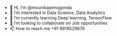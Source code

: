 - 👋 Hi, I’m @mounikapenugonda
- 👀 I’m interested in Data Science, Data Analytics
- 🌱 I’m currently learning Deep learning, TensorFlow
- 💞️ I’m looking to collaborate on Job opportunities
- 📫 How to reach me +91 8919529878

<!---
mounikapenugonda/mounikapenugonda is a ✨ special ✨ repository because its `README.md` (this file) appears on your GitHub profile.
You can click the Preview link to take a look at your changes.
--->
